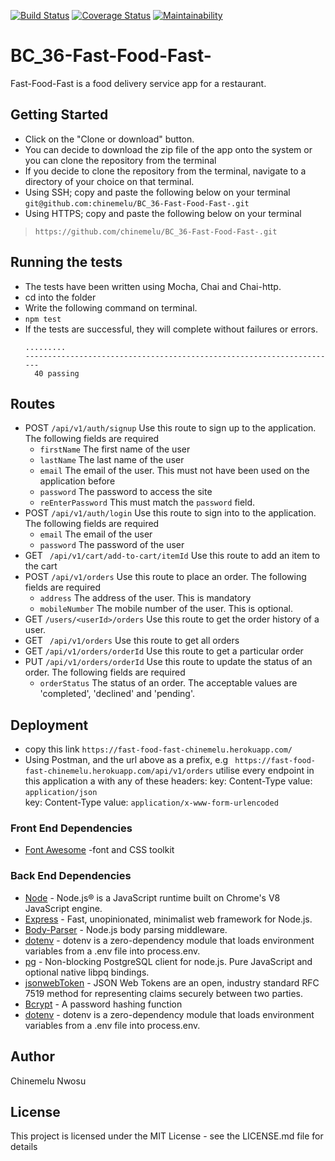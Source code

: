 [![Build Status](https://travis-ci.org/chinemelu/BC_36-Fast-Food-Fast-.svg?branch=develop)](https://travis-ci.org/chinemelu/BC_36-Fast-Food-Fast-)
[![Coverage Status](https://coveralls.io/repos/github/chinemelu/BC_36-Fast-Food-Fast-/badge.svg?branch=ch-setup-CI-test-maintainability-coverage-tools-160479457)](https://coveralls.io/github/chinemelu/BC_36-Fast-Food-Fast-?branch=ch-setup-CI-test-maintainability-coverage-tools-160479457)
[![Maintainability](https://api.codeclimate.com/v1/badges/77068c3cba2c7ec69772/maintainability)](https://codeclimate.com/github/chinemelu/BC_36-Fast-Food-Fast-/maintainability)

# BC_36-Fast-Food-Fast-
Fast-Food-Fast​ is a food delivery service app for a restaurant.

## Getting Started
* Click on the "Clone or download" button.
* You can decide to download the zip file of the app onto the system or you can clone the repository from the terminal
* If you decide to clone the repository from the terminal, navigate to a directory of your choice on that terminal.
* Using SSH; copy and paste the following below on your terminal
`git@github.com:chinemelu/BC_36-Fast-Food-Fast-.git`
* Using HTTPS; copy and paste the following below on your terminal
>```https://github.com/chinemelu/BC_36-Fast-Food-Fast-.git```

## Running the tests
* The tests have been written using Mocha, Chai and Chai-http.
* cd into the folder
* Write the following command on terminal.
* ```npm test```
* If the tests are successful, they will complete without failures or errors.
  ```
  .........
  ----------------------------------------------------------------------
    40 passing
  ```

## Routes
* POST ```/api/v1/auth/signup``` Use this route to sign up to the application. The following fields are required
  * ```firstName``` The first name of the user
  * ```lastName``` The last name of the user
  * ```email``` The email of the user. This must not have been used on the application before
  * ```password``` The password to access the site
  * ```reEnterPassword``` This must match the ```password``` field.
* POST ```/api/v1/auth/login``` Use this route to sign into to the application. The following fields are required
  * ```email``` The email of the user
  * ```password``` The password of the user
* GET ``` /api/v1/cart/add-to-cart/itemId``` Use this route to add an item to the cart
* POST ```/api/v1/orders``` Use this route to place an order. The following fields are required
  * ```address``` The address of the user. This is mandatory
  * ```mobileNumber``` The mobile number of the user. This is optional.
* GET ```/users/<userId>/orders``` Use this route to get the order history of a user.
* GET ``` /api/v1/orders``` Use this route to get all orders
* GET  ```/api/v1/orders/orderId``` Use this route to get a particular order
* PUT  ```/api/v1/orders/orderId``` Use this route to update the status of an order. The following fields are required
  * ```orderStatus``` The status of an order. The acceptable values are 'completed', 'declined' and 'pending'.

## Deployment
* copy this link `https://fast-food-fast-chinemelu.herokuapp.com/`
* Using Postman, and the url above as a prefix, e.g ` https://fast-food-fast-chinemelu.herokuapp.com/api/v1/orders`
utilise every endpoint in this application a with any of these headers: 
key: Content-Type value: `application/json`  
key: Content-Type value: `application/x-www-form-urlencoded`

### Front End Dependencies
* [Font Awesome](http://fontawesome.io/) -font and CSS toolkit

### Back End Dependencies
* [Node](nodejs.org) - Node.js® is a JavaScript runtime built on Chrome's V8 JavaScript engine.
* [Express](https://expressjs.com/) - Fast, unopinionated, minimalist web framework for Node.js.
* [Body-Parser](https://www.npmjs.com/package/body-parser) - Node.js body parsing middleware.
* [dotenv](https://www.npmjs.com/package/dotenv) - dotenv is a zero-dependency module that loads environment variables from a .env file into process.env.
* [pg](https://www.npmjs.com/package/pg) - Non-blocking PostgreSQL client for node.js. Pure JavaScript and optional native libpq bindings.
* [jsonwebToken](https://jwt.io/) - JSON Web Tokens are an open, industry standard RFC 7519 method for representing claims securely between two parties.
* [Bcrypt](https://www.npmjs.com/package/bcrypt) - A password hashing function
* [dotenv](https://www.npmjs.com/package/dotenv) - dotenv is a zero-dependency module that loads environment variables from a .env file into process.env.

## Author
Chinemelu Nwosu

## License
This project is licensed under the MIT License - see the LICENSE.md file for details